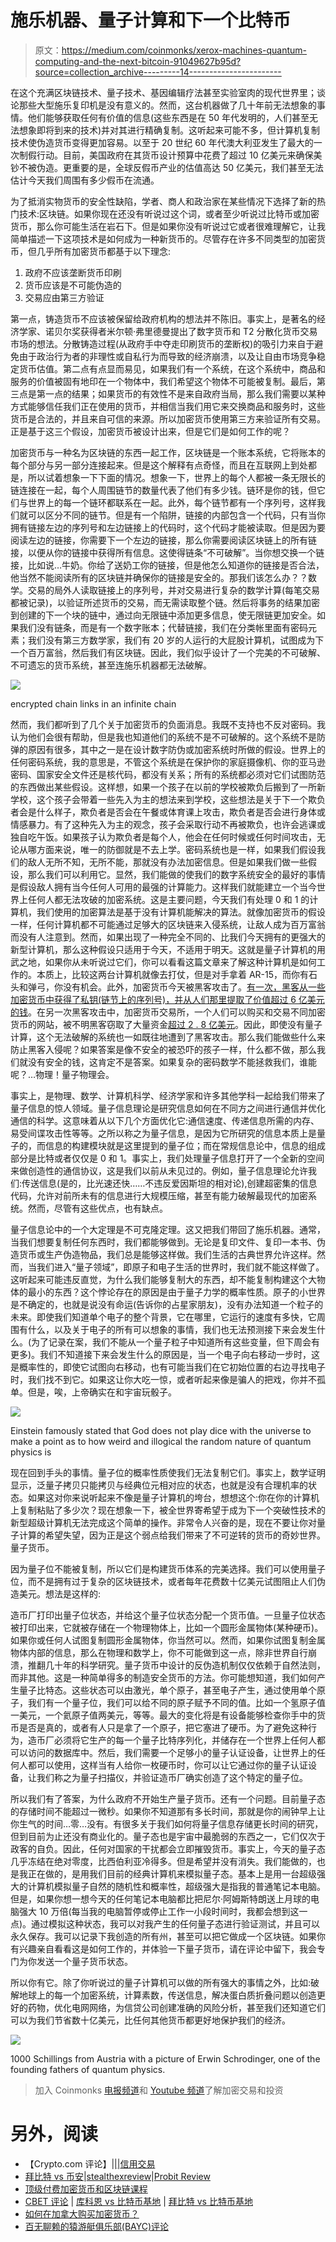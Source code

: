 # 施乐机器、量子计算和下一个比特币

> 原文：<https://medium.com/coinmonks/xerox-machines-quantum-computing-and-the-next-bitcoin-91049627b95d?source=collection_archive---------14----------------------->

在这个充满区块链技术、量子技术、基因编辑疗法甚至实验室肉的现代世界里；谈论那些大型施乐复印机是没有意义的。然而，这台机器做了几十年前无法想象的事情。他们能够获取任何有价值的信息(这些东西是在 50 年代发明的，人们甚至无法想象即将到来的技术)并对其进行精确复制。这听起来可能不多，但计算机复制技术使伪造货币变得更加容易。以至于 20 世纪 60 年代澳大利亚发生了最大的一次制假行动。目前，美国政府在其货币设计预算中花费了超过 10 亿美元来确保美钞不被伪造。更重要的是，全球反假币产业的估值高达 50 亿美元，我们甚至无法估计今天我们周围有多少假币在流通。

为了抵消实物货币的安全性缺陷，学者、商人和政治家在某些情况下选择了新的热门技术:区块链。如果你现在还没有听说过这个词，或者至少听说过比特币或加密货币，那么你可能生活在岩石下。但是如果你没有听说过它或者很难理解它，让我简单描述一下这项技术是如何成为一种新货币的。尽管存在许多不同类型的加密货币，但几乎所有加密货币都基于以下理念:

1.  政府不应该垄断货币印刷
2.  货币应该是不可能伪造的
3.  交易应由第三方验证

第一点，铸造货币不应该被保留给政府机构的想法并不陈旧。事实上，是著名的经济学家、诺贝尔奖获得者米尔顿·弗里德曼提出了数字货币和 T2 分散化货币交易市场的想法。分散铸造过程(从政府手中夺走印刷货币的垄断权)的吸引力来自于避免由于政治行为者的非理性或自私行为而导致的经济崩溃，以及让自由市场竞争稳定货币估值。第二点有点显而易见，如果我们有一个系统，在这个系统中，商品和服务的价值被固有地印在一个物体中，我们希望这个物体不可能被复制。最后，第三点是第一点的结果；如果货币的有效性不是来自政府当局，那么我们需要以某种方式能够信任我们正在使用的货币，并相信当我们用它来交换商品和服务时，这些货币是合法的，并且来自可信的来源。所以加密货币使用第三方来验证所有交易。正是基于这三个假设，加密货币被设计出来，但是它们是如何工作的呢？

加密货币与一种名为区块链的东西一起工作，区块链是一个账本系统，它将账本的每个部分与另一部分连接起来。但是这个解释有点奇怪，而且在互联网上到处都是，所以试着想象一下下面的情况。想象一下，世界上的每个人都被一条无限长的链连接在一起，每个人周围链节的数量代表了他们有多少钱。链环是你的钱，但它们与世界上的每一个链环都联系在一起。此外，每个链节都有一个序列号，这样我们就可以区分不同的链节。但是有一个陷阱，链接的内部包含一个代码，只有当你拥有链接左边的序列号和左边链接上的代码时，这个代码才能被读取。但是因为要阅读左边的链接，你需要下一个左边的链接，那么你需要阅读区块链上的所有链接，以便从你的链接中获得所有信息。这使得链条“不可破解”。当你想交换一个链接，比如说…牛奶。你给了送奶工你的链接，但是他怎么知道你的链接是否合法，他当然不能阅读所有的区块链并确保你的链接是安全的。那我们该怎么办？？数学。交易的局外人读取链接上的序列号，并对交易进行复杂的数学计算(每笔交易都被记录)，以验证所述货币的交易，而无需读取整个链。然后将事务的结果加密到创建的下一个块的链中，通过向无限链中添加更多信息，使无限链更加安全。如果我们没有链条，而是有一个数字账本；代替链接，我们在分类帐里面有密码元素；我们没有第三方数学家，我们有 20 岁的人运行的大屁股计算机，试图成为下一个百万富翁，然后我们有区块链。因此，我们似乎设计了一个完美的不可破解、不可遗忘的货币系统，甚至连施乐机器都无法破解。

![](img/71fea56fe499e3cf8c95dc758ee57ec1.png)

encrypted chain links in an infinite chain

然而，我们都听到了几个关于加密货币的负面消息。我既不支持也不反对密码。我认为他们会很有帮助，但是我也知道他们的系统不是不可破解的。这个系统不是防弹的原因有很多，其中之一是在设计数字防伪或加密系统时所做的假设。世界上的任何密码系统，我的意思是，不管这个系统是在保护你的家庭摄像机、你的亚马逊密码、国家安全文件还是核代码，都没有关系；所有的系统都必须对它们试图防范的东西做出某些假设。这样想，如果一个孩子在以前的学校被欺负后搬到了一所新学校，这个孩子会带着一些先入为主的想法来到学校，这些想法是关于下一个欺负者会是什么样子，欺负者是否会在午餐或体育课上攻击，欺负者是否会进行身体或情感暴力。有了这种先入为主的观念，孩子会采取行动不再被欺负，也许会逃课或独自吃午饭。如果孩子认为欺负者是每个人，他会在任何时候或任何时间攻击，无论从哪方面来说，唯一的防御就是不去上学。密码系统也是一样，如果我们假设我们的敌人无所不知，无所不能，那就没有办法加密信息。但是如果我们做一些假设，那么我们可以利用它。显然，我们能做的使我们的数字系统安全的最好的事情是假设敌人拥有当今任何人可用的最强的计算能力。这样我们就能建立一个当今世界上任何人都无法攻破的加密系统。这是主要问题，今天我们有处理 0 和 1 的计算机，我们使用的加密算法是基于没有计算机能解决的算法。就像加密货币的假设一样，任何计算机都不可能通过足够大的区块链来入侵系统，让敌人成为百万富翁而没有人注意到。然而，如果出现了一种完全不同的、比我们今天拥有的更强大的新型计算机，那么这种假设只适用于今天，不适用于明天。这就是量子计算机的用武之地，如果你从未听说过它们，你可以看看这篇文章来了解这种计算机是如何工作的。本质上，比较这两台计算机就像去打仗，但是对手拿着 AR-15，而你有石头和弹弓，你没有机会。此外，加密货币今天被黑客攻击了。[有一次，黑客从一些加密货币中获得了私钥(链节上的序列号)，并从人们那里提取了价值超过 6 亿美元的钱](https://www.bbc.com/news/technology-60933174)。在另一次黑客攻击中，加密货币交易所，一个人们可以购买和交易不同加密货币的网站，被不明黑客窃取了大量资金[超过 2 . 8 亿美元](https://cointelegraph.com/news/kucoin-ceo-says-insurance-covered-16-of-losses-from-285m-hack-in-2020)。因此，即使没有量子计算，这个无法破解的系统也一如既往地遭到了黑客攻击。那么我们能做些什么来防止黑客入侵呢？如果答案是像不安全的被恐吓的孩子一样，什么都不做，那么我们就没有安全的钱，这肯定不是答案。如果复杂的密码数学不能拯救我们，谁能呢？…物理！量子物理会。

事实上，是物理、数学、计算机科学、经济学家和许多其他学科一起给我们带来了量子信息的惊人领域。量子信息理论是研究信息如何在不同方之间进行通信并优化通信的科学。这意味着从以下几个方面优化它:通信速度、传递信息所需的内存、易受间谍攻击性等等。之所以称之为量子信息，是因为它所研究的信息本质上是量子的，而信息的构建模块就是这里提到的量子位；而在常规信息论中，信息的组成部分是比特或者仅仅是 0 和 1。事实上，我们处理量子信息打开了一个全新的空间来做创造性的通信协议，这是我们以前从未见过的。例如，量子信息理论允许我们:传送信息(是的，比光速还快……不违反爱因斯坦的相对论),创建超密集的信息代码，允许对前所未有的信息进行大规模压缩，甚至有能力破解最现代的加密系统。然而，尽管有这些优点，也有缺点。

量子信息论中的一个大定理是不可克隆定理。这又把我们带回了施乐机器。通常，当我们想要复制任何东西时，我们都能够做到。无论是复印文件、复印一本书、伪造货币或生产伪造物品，我们总是能够这样做。我们生活的古典世界允许这样。然而，当我们进入“量子领域”，即原子和电子生活的世界时，我们就不能这样做了。这听起来可能违反直觉，为什么我们能够复制大的东西，却不能复制构建这个大物体的最小的东西？这个悖论存在的原因是由于量子力学的概率性质。原子的小世界是不确定的，也就是说没有命运(告诉你的占星家朋友)，没有办法知道一个粒子的未来。即使我们知道单个电子的整个背景，它在哪里，它运行的速度有多快，它周围有什么，以及关于电子的所有可以想象的事情，我们也无法预测接下来会发生什么。(为了记录在案，我们不能从一个量子粒子中知道所有这些变量，但下周会有更多)。我们不知道接下来会发生什么的原因是，当一个电子向右移动一步时，这是概率性的，即使它试图向右移动，也有可能当我们在它初始位置的右边寻找电子时，我们找不到它。如果这让你大吃一惊，或者听起来像是骗人的把戏，你并不孤单。但是，唉，上帝确实在和宇宙玩骰子。

![](img/a3204b7c7058c23492b03d249cce6f23.png)

Einstein famously stated that God does not play dice with the universe to make a point as to how weird and illogical the random nature of quantum physics is

现在回到手头的事情。量子位的概率性质使我们无法复制它们。事实上，数学证明显示，泛量子拷贝只能拷贝与经典位元相对应的状态，也就是没有合理机率的状态。如果这对你来说听起来不像是量子计算机的垮台，想想这个:你在你的计算机上复制粘贴了多少次？现在想象一下，被全世界寄希望于成为下一个突破性技术的新型超级计算机无法完成这个简单的操作。非常令人兴奋的是，现在不要让你对量子计算的希望失望，因为正是这个弱点给我们带来了不可逆转的货币的奇妙世界。量子货币。

因为量子位不能被复制，所以它们是构建货币体系的完美选择。我们可以使用量子位，而不是拥有过于复杂的区块链技术，或者每年花费数十亿美元试图阻止人们伪造美元。想法是这样的:

造币厂打印出量子位状态，并给这个量子位状态分配一个货币值。一旦量子位状态被打印出来，它就被存储在一个物理物体上，比如一个圆形金属物体(某种硬币)。如果你或任何人试图复制圆形金属物体，你当然可以。然而，如果你试图复制金属物体内部的信息，那么在物理和数学上，你不可能做到这一点，除非世界自行崩溃，推翻几十年的科学研究。量子货币中设计的反伪造机制仅仅依赖于自然法则，而非其他。这是一种简单得多的制造安全货币的方法。你可能想知道，我们如何产生量子比特态。这些状态可以由激光，单个原子，甚至电子产生，通过使用单个原子，我们有一个量子位，我们可以给不同的原子赋予不同的值。比如一个氢原子值一美元，一个氦原子值两美元，等等。最大的变化将是有设备能够检查你手中的货币是否是真的，或者有人只是拿了一个原子，把它塞进了硬币。为了避免这种行为，造币厂必须将它生产的每一个量子比特序列化，并储存在一个世界上任何人都可以访问的数据库中。然后，我们需要一个足够小的量子认证设备，让世界上的任何人都可以使用，这样当有人给你一枚硬币时，你可以让它通过你的量子认证设备，让我们称之为量子扫描仪，并验证造币厂确实创造了这个特定的量子位。

所以我们有了答案，为什么政府不开始生产量子货币。还有一个问题。目前量子态的存储时间不能超过一微秒。如果你不知道那有多长时间，那就是你的闹钟早上让你生气的时间…零…没有。有很多关于我们如何将量子信息存储更长时间的研究，但到目前为止还没有商业化的。量子态也是宇宙中最脆弱的东西之一，它们仅次于政客的自负。因此，任何对国家的干扰都会立即摧毁货币。事实上，今天的量子态几乎冻结在绝对零度，比西伯利亚冷得多。但是希望并没有消失。我们能做的，也是我正在做的，是用我们目前的经典计算机来模拟量子态。基本上是用一台超级强大的计算机模拟量子自然的随机性和概率性，超级强大是指我的普通笔记本电脑。但是，如果你想一想今天的任何笔记本电脑都比把尼尔·阿姆斯特朗送上月球的电脑强大 10 万倍(每当我的电脑暂停或停止工作一小段时间时，我都会想到这一点)。通过模拟这种状态，我可以对我产生的任何量子态进行验证测试，并且可以永久保存。我可以记录下我创造的所有州，甚至可以把它做成一个区块链。如果你有兴趣亲自看看这是如何工作的，并体验一下量子货币，请在评论中留下，我会专门为你发送一个量子货币状态。

所以你有它。除了你听说过的量子计算机可以做的所有强大的事情之外，比如:破解地球上的每一个加密系统，计算素数，传送信息，解决蛋白质折叠问题以创造更好的药物，优化电网网络，为信贷公司创建准确的风险分析，甚至我们还知道它们可以为我们节省数十亿美元，比任何其他货币都更好地保护我们的经济。

![](img/0d94dc89455b4492258f6b5e1e6231f8.png)

1000 Schillings from Austria with a picture of Erwin Schrodinger, one of the founding fathers of quantum physics.

> 加入 Coinmonks [电报频道](https://t.me/coincodecap)和 [Youtube 频道](https://www.youtube.com/c/coinmonks/videos)了解加密交易和投资

# 另外，阅读

*   【Crypto.com 评论】|[|](/coinmonks/crypto-com-review-f143dca1f74c)|[信用交易](/coinmonks/huobi-margin-trading-b3b06cdc1519)
*   [拜比特 vs 币安](https://coincodecap.com/bybit-binance-moonxbt)|[stealthexreview](/coinmonks/stealthex-review-396c67309988)|[Probit Review](https://coincodecap.com/probit-review)
*   [顶级付费加密货币和区块链课程](https://coincodecap.com/blockchain-courses)
*   [CBET 评论](https://coincodecap.com/cbet-casino-review) | [库科恩 vs 比特币基地](https://coincodecap.com/kucoin-vs-coinbase) | [拜比特 vs 比特币基地](https://coincodecap.com/bybit-vs-coinbase)
*   [如何在加拿大购买加密货币？](https://coincodecap.com/how-to-buy-cryptocurrency-in-canada)
*   [百无聊赖的猿游艇俱乐部(BAYC)评论](https://coincodecap.com/bored-ape-yacht-club-bayc-review)